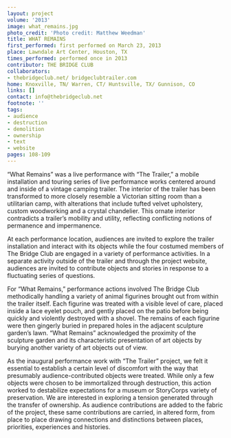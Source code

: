 ```yaml
---
layout: project
volume: '2013'
image: what_remains.jpg
photo_credit: 'Photo credit: Matthew Weedman'
title: WHAT REMAINS
first_performed: first performed on March 23, 2013
place: Lawndale Art Center, Houston, TX
times_performed: performed once in 2013
contributor: THE BRIDGE CLUB
collaborators:
- thebridgeclub.net/ bridgeclubtrailer.com
home: Knoxville, TN/ Warren, CT/ Huntsville, TX/ Gunnison, CO
links: []
contact: info@thebridgeclub.net
footnote: ''
tags:
- audience
- destruction
- demolition
- ownership
- text
- website
pages: 108-109
---
```


“What Remains” was a live performance with “The Trailer,” a mobile installation and touring series of live performance works centered around and inside of a vintage camping trailer. The interior of the trailer has been transformed to more closely resemble a Victorian sitting room than a utilitarian camp, with alterations that include tufted velvet upholstery, custom woodworking and a crystal chandelier. This ornate interior contradicts a trailer’s mobility and utility, reflecting conflicting notions of permanence and impermanence.

At each performance location, audiences are invited to explore the trailer installation and interact with its objects while the four costumed members of The Bridge Club are engaged in a variety of performance activities. In a separate activity outside of the trailer and through the project website, audiences are invited to contribute objects and stories in response to a fluctuating series of questions.

For “What Remains,” performance actions involved The Bridge Club methodically handling a variety of animal figurines brought out from within the trailer itself. Each figurine was treated with a visible level of care, placed inside a lace eyelet pouch, and gently placed on the patio before being quickly and violently destroyed with a shovel. The remains of each figurine were then gingerly buried in prepared holes in the adjacent sculpture garden’s lawn. “What Remains” acknowledged the proximity of the sculpture garden and its characteristic presentation of art objects by burying another variety of art objects out of view.

As the inaugural performance work with “The Trailer” project, we felt it essential to establish a certain level of discomfort with the way that presumably audience-contributed objects were treated. While only a few objects were chosen to be immortalized through destruction, this action worked to destabilize expectations for a museum or StoryCorps variety of preservation. We are interested in exploring a tension generated through the transfer of ownership. As audience contributions are added to the fabric of the project, these same contributions are carried, in altered form, from place to place drawing connections and distinctions between places, priorities, experiences and histories.
